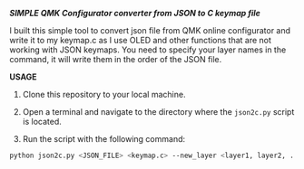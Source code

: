 ***SIMPLE QMK Configurator converter from JSON to C keymap file***

I built this simple tool to convert json file from QMK online configurator and write it to my keymap.c as I use OLED and other functions that are not working with JSON keymaps.
You need to specify your layer names in the command, it will write them in the order of the JSON file.

**USAGE**

1. Clone this repository to your local machine.

2. Open a terminal and navigate to the directory where the `json2c.py` script is located.

3. Run the script with the following command:
```bash
python json2c.py <JSON_FILE> <keymap.c> --new_layer <layer1, layer2, ...>
```
